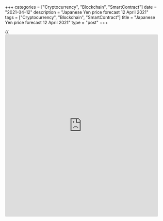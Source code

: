 +++
categories = ["Cryptocurrency", "Blockchain", "SmartContract"]
date = "2021-04-12"
description = "Japanese Yen price forecast 12 April 2021"
tags = ["Cryptocurrency", "Blockchain", "SmartContract"]
title = "Japanese Yen price forecast 12 April 2021"
type = "post"
+++

{{<iframe id="large-banner" src="https://www.bounty.group/#slide=3.0" width="100%" height="600" scrolling="no" style="border: 0px solid rgb(216, 221, 230); border-radius: 3px;">}}

2021-04-12

2021-04-12

Will geopolitics save yen? Forecast as of 12.04.2021Dmitri Demidenko

[USDJPY][1] bears were enthusiastic about the fall of US Treasury
yields, contributing to the pair's most significant sell-off since
November. Perhaps the US debt market is not the only reason for the
rollback. Let us discuss this question and make up a trading plan

## Weekly yen fundamental analysis

Under Donald Trump, America's main enemy was China. Under Joe Biden, it
is going to be Russia. The White House calls Nord Stream 2 a bad deal,
threatens the Kremlin with new sanctions, and is interested in
escalating Russia and Ukraine's geopolitical conflict. At the same time,
Washington is blacklisting Chinese super-computer companies and
preparing a Strategic Competition Act for congressional consideration to
counter China. Over the past few weeks, Beijing has increased the number
of aircraft in Taiwan's airspace, and Israel has attacked the Iranian
naval vessel Saviz. Therefore, geopolitical risks are mounting, which
has [historical](https://www.fintechee.com/services/historical-data-for-forex/)ly been good [news](https://www.letsplayfx.com/blog/forex-news-website/) for the US dollar.

### Dynamics of the US dollar and the Uncertainty Index

 _Source: Nordea Markets._

As a rule, this factor is realized by increasing demand for treasury
bonds, which leads to a decrease in their yield. Nevertheless, in March,
the rally in US debt market rates was the main driver of the greenback
strengthening, so other safe-haven currencies such as the yen and the
franc can benefit from the escalating geopolitical risks.

The [USDJPY][1] featured the worst drop since November in the first full
week of April. Investors get a clear explanation of whether an increase
in the [S&P 500][2] or a decline in Treasury yields is a more powerful
argument for the USDJPY bears. Even though the US stock index continues
to update highs, the dollar price against the yen, ¥109-109.5, weakened
due to falling debt rates. At the same time, the release of US data on
consumer prices in March may return [investor](https://www.fintechee.com/tutorial-for-forex-trading/investor-mode/) interest in Treasuries'
sale, which will be a real blow to the yen. According to Bloomberg
experts' forecasts, CPI will accelerate to 2.4%. Judging by the rise in
producer prices to 4.2%, the actual data is likely to surpass estimates.

The [USDJPY][1] volatility could substantially surge in the week ending
April 16. The pair will be influenced by rising geopolitical risks and
fears of US inflation soaring to 3% or more over the next few months.
The dynamics of the Japanese currency will continue to depend on foreign
environment, while the idea to trade on the vaccination progress,
popular in 2021, will hardly affect the yen prices. In [terms](https://www.fintechee.com/terms/) of the
vaccination rate, Japan is one of the outsiders among the G-7, but based
on mortality, the country's situation does not look doom.

### Vaccination rate



 _Source: Bloomberg._

### COVID-19 mortality rate

 _Source: Bloomberg._

### Weekly [USDJPY][1] trading plan

In my opinion, the yen's fate will continue to be in the hands of the US
debt market. In the long term, due to the explosive growth of the US
economy, the rally in Treasury yields is likely to resume, allowing the
[USDJPY][1] bulls to recover the uptrend. Nevertheless, in the short-
term, geopolitics and stabilization of the Treasury bond market are
fraught with a continuation of a pullback or consolidation. I recommend
buying on the breakout of the resistances at 109.8 and 110 with targets
at 112 and 114.







## Price chart of USDJPY in real time mode

The content of this article reflects the author’s opinion and does not
necessarily reflect the official position of LiteForex. The material
published on this page is provided for informational purposes only and
should not be considered as the provision of investment advice for the
purposes of Directive 2004/39/EC.

Rate this article:

{{value}}

( {{count}} {{title}} )

   1. my.liteforex.com/trading/chart?symbol=USDJPY&returnUrl=true
   2. my.liteforex.com/trading/chart?symbol=SPX&returnUrl=true